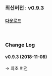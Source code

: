 ### 최신버전 :  v0.9.3

#### [다운로드](https://kr.object.ncloudstorage.com/itsb/GamePotUnityPlugin_1108.unitypackage)

<br/>

### Change Log

#### v0.9.3 (2018-11-08)

→ 최초 버전